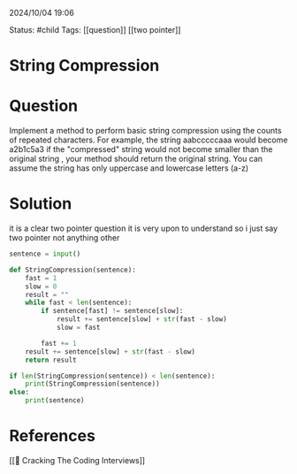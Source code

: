 2024/10/04
19:06

Status: #child 
Tags: [[question]] [[two pointer]]
# String Compression
# Question

Implement a method  to perform basic string compression using the counts of repeated characters. For example, the string aabcccccaaa would become a2b1c5a3 if the "compressed" string would not become smaller than the original string , your method should return the original string. You can assume the string has only uppercase and lowercase letters (a-z)

# Solution

it is a clear two pointer question it is very upon to understand so i just say two pointer not anything other

```python
sentence = input()

def StringCompression(sentence):
    fast = 1
    slow = 0
    result = ""
    while fast < len(sentence):
        if sentence[fast] != sentence[slow]:
            result += sentence[slow] + str(fast - slow)
            slow = fast

        fast += 1
    result += sentence[slow] + str(fast - slow)
    return result

if len(StringCompression(sentence)) < len(sentence):
    print(StringCompression(sentence))
else:
    print(sentence)
```

# References

[[📙 Cracking The Coding Interviews]]